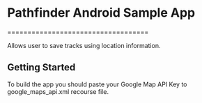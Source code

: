 # Pathfinder Android Sample App
===================================

Allows user to save tracks using location information.

Getting Started
---------------
To build the app you should paste your Google Map API Key to google_maps_api.xml recourse file.

